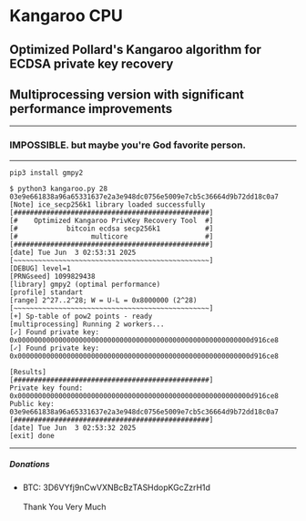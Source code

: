 # Kangaroo CPU
## Optimized Pollard's Kangaroo algorithm for ECDSA private key recovery
## Multiprocessing version with significant performance improvements
---

### IMPOSSIBLE. but maybe you're God favorite person.
---
```
pip3 install gmpy2
```

```
$ python3 kangaroo.py 28 03e9e661838a96a65331637e2a3e948dc0756e5009e7cb5c36664d9b72dd18c0a7
[Note] ice_secp256k1 library loaded successfully
[################################################]
[#    Optimized Kangaroo PrivKey Recovery Tool  #]
[#            bitcoin ecdsa secp256k1           #]
[#                  multicore                   #]
[################################################]
[date] Tue Jun  3 02:53:31 2025
[~~~~~~~~~~~~~~~~~~~~~~~~~~~~~~~~~~~~~~~~~~~~~~~~]
[DEBUG] level=1
[PRNGseed] 1099829438
[library] gmpy2 (optimal performance)
[profile] standart
[range] 2^27..2^28; W = U-L = 0x8000000 (2^28)
[~~~~~~~~~~~~~~~~~~~~~~~~~~~~~~~~~~~~~~~~~~~~~~~~]
[+] Sp-table of pow2 points - ready
[multiprocessing] Running 2 workers...
[✓] Found private key: 0x000000000000000000000000000000000000000000000000000000000d916ce8
[✓] Found private key: 0x000000000000000000000000000000000000000000000000000000000d916ce8

[Results]
[################################################]
Private key found: 0x000000000000000000000000000000000000000000000000000000000d916ce8
Public key: 03e9e661838a96a65331637e2a3e948dc0756e5009e7cb5c36664d9b72dd18c0a7
[################################################]
[date] Tue Jun  3 02:53:32 2025
[exit] done
```
---
##### Donations
- BTC: 3D6VYfj9nCwVXNBcBzTASHdopKGcZzrH1d
  <br><br>
Thank You Very Much
